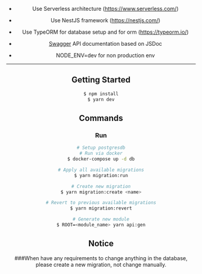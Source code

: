 <div align="center">

- Use Serverless architecture (https://www.serverless.com/)
- Use NestJS framework (https://nestjs.com/)
- Use TypeORM for database setup and for orm (https://typeorm.io/)
- [Swagger](https://swagger.io/) API documentation based on JSDoc

- NODE_ENV=dev for non production env

---
## Getting Started

```zsh
$ npm install
$ yarn dev
```

## Commands

### Run

```zsh
# Setup postgresdb
# Run via docker
$ docker-compose up -d db

# Apply all available migrations
$ yarn migration:run

# Create new migration
$ yarn migration:create <name>

# Revert to previous available migrations
$ yarn migration:revert

# Generate new module
$ ROOT=<module_name> yarn api:gen
```

## Notice
###When have any requirements to change anything in the database, please create a new migration, not change manually. 
